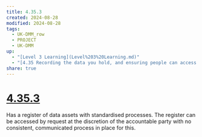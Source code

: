 ```yaml
---
title: 4.35.3
created: 2024-08-28
modified: 2024-08-28
tags:
  - UK-DMM_row
  - PROJECT
  - UK-DMM
up:
  - "[Level 3 Learning](Level%203%20Learning.md)"
  - "[4.35 Recording the data you hold, and ensuring people can access it](4.35%20Recording%20the%20data%20you%20hold,%20and%20ensuring%20people%20can%20access%20it.md)"
share: true
---
```

# [4.35.3](4.35.3.md)

Has a register of data assets with standardised processes. The register can be accessed by request at the discretion of the accountable party with no consistent, communicated process in place for this.
